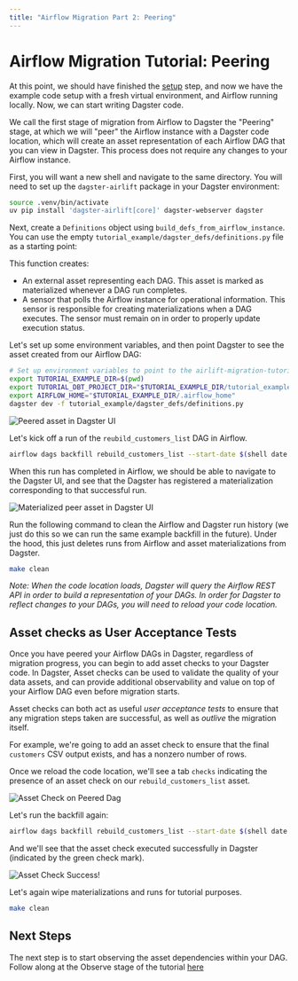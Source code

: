 ```yaml
---
title: "Airflow Migration Part 2: Peering"
---
```


# Airflow Migration Tutorial: Peering

At this point, we should have finished the [setup](/guides/migrate/airflow-to-dagster/setup) step, and now we have the example code setup with a fresh virtual environment, and Airflow running locally. Now, we can start writing Dagster code.

We call the first stage of migration from Airflow to Dagster the "Peering" stage, at which we will "peer" the Airflow instance with a Dagster code location, which will create an asset representation of each Airflow DAG that you can view in Dagster. This process does not require any changes to your Airflow instance.

First, you will want a new shell and navigate to the same directory. You will need to set up the `dagster-airlift` package in your Dagster environment:

```bash
source .venv/bin/activate
uv pip install 'dagster-airlift[core]' dagster-webserver dagster
```

Next, create a `Definitions` object using `build_defs_from_airflow_instance`. You can use the empty `tutorial_example/dagster_defs/definitions.py` file as a starting point:

<CodeExample filePath="airlift-migration-tutorial/tutorial_example/dagster_defs/stages/peer.py" language="python"/>

This function creates:

- An external asset representing each DAG. This asset is marked as materialized whenever a DAG run completes.
- A sensor that polls the Airflow instance for operational information. This sensor is responsible for creating materializations when a DAG executes. The sensor must remain on in order to properly update execution status.

Let's set up some environment variables, and then point Dagster to see the asset created from our Airflow DAG:

```bash
# Set up environment variables to point to the airlift-migration-tutorial directory on your machine
export TUTORIAL_EXAMPLE_DIR=$(pwd)
export TUTORIAL_DBT_PROJECT_DIR="$TUTORIAL_EXAMPLE_DIR/tutorial_example/shared/dbt"
export AIRFLOW_HOME="$TUTORIAL_EXAMPLE_DIR/.airflow_home"
dagster dev -f tutorial_example/dagster_defs/definitions.py
```

<Image
alt="Peered asset in Dagster UI"
src="/images/integrations/airlift/peer.svg"
width={320}
height={198}
/>


Let's kick off a run of the `reubild_customers_list` DAG in Airflow.

```bash
airflow dags backfill rebuild_customers_list --start-date $(shell date +"%Y-%m-%d")
```

When this run has completed in Airflow, we should be able to navigate to the Dagster UI, and see that the Dagster has registered a materialization corresponding to that successful run.


<Image
alt="Materialized peer asset in Dagster UI"
src="/images/integrations/airlift/peer_materialize.svg"
width={320}
height={198}
/>


Run the following command to clean the Airflow and Dagster run history (we just do this so we can run the same example backfill in the future). Under the hood, this just deletes runs from Airflow and asset materializations from Dagster.

```bash
make clean
```

_Note: When the code location loads, Dagster will query the Airflow REST API in order to build a representation of your DAGs. In order for Dagster to reflect changes to your DAGs, you will need to reload your code location._

## Asset checks as User Acceptance Tests

Once you have peered your Airflow DAGs in Dagster, regardless of migration progress, you can begin to add asset checks to your Dagster code. In Dagster, Asset checks can be used to validate the quality of your data assets, and can provide additional observability and value on top of your Airflow DAG even before migration starts.

Asset checks can both act as useful _user acceptance tests_ to ensure that any migration steps taken are successful, as well as _outlive_ the migration itself.

For example, we're going to add an asset check to ensure that the final `customers` CSV output exists, and has a nonzero number of rows.

<CodeExample filePath="airlift-migration-tutorial/tutorial_example/dagster_defs/stages/peer_with_check.py" language="python"/>

Once we reload the code location, we'll see a tab `checks` indicating the presence of an asset check on our `rebuild_customers_list` asset.

<Image
alt="Asset Check on Peered Dag"
src="/images/integrations/airlift/asset_check_peered_dag.png"
width={822}
height={178}
/>

Let's run the backfill again:

```bash
airflow dags backfill rebuild_customers_list --start-date $(shell date +"%Y-%m-%d")
```

And we'll see that the asset check executed successfully in Dagster (indicated by the green check mark).

<Image
alt="Asset Check Success!"
src="/images/integrations/airlift/peer_check_success.png"
width={822}
height={178}
/>

Let's again wipe materializations and runs for tutorial purposes.

```bash
make clean
```

## Next Steps

The next step is to start observing the asset dependencies within your DAG. Follow along at the Observe stage of the tutorial [here](/guides/migrate/airflow-to-dagster/observe)